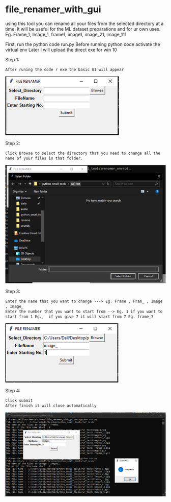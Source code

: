 # file_renamer_with_gui
using this tool you can rename all your files from the selected directory at a time. It will be useful for the ML dataset preparations and for ur own uses. 
Eg. Frame_1, Image_1, frame1, image1, image_21, image_111

First, run the python code run.py 
Before running python code activate the virtual env 
Later I will upload the direct exe for win 10

Step 1:

    After runing the code r exe the basic UI will appear

![alt text](https://github.com/rbsathish/file_renamer_with_gui/blob/master/image/Basic_UI.PNG)

Step 2:

    Click Browse to select the directory that you need to change all the name of your files in that folder.

![alt text](https://github.com/rbsathish/file_renamer_with_gui/blob/master/image/click_browse.PNG)

Step 3:

    Enter the name that you want to change ---> Eg. Frame , Fram_ , Image , Image_
    Enter the number that you want to start from --> Eg. 1 if you want to start from 1 Eg.,  if you give 7 it will start from 7 Eg. frame_7

![alt text](https://github.com/rbsathish/file_renamer_with_gui/blob/master/image/filename.PNG)

Step 4:

    Click submit 
    After finish it will close automatically
    
![alt text](https://github.com/rbsathish/file_renamer_with_gui/blob/master/image/submit.PNG)

